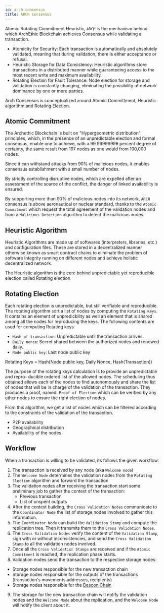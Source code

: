 ```yaml
---
id: arch-consensus
title: ARCH consensus
---
```

Atomic Rotating Commitment Heuristic, `ARCH` is the mechanism behind which ArchEthic Blockchain achieves Consensus while validating a transaction.
* Atomicity for Security: Each transaction is automatically and absolutely validated, meaning that during validation, there is either acceptance or refusal.
* Heuristic Storage for Data Consistency: Heuristic algorithms store transactions in a distributed manner while guaranteeing access to the most recent write and maximum availability.
* Rotating Election for Fault Tolerance: Node election for storage and validation is constantly changing, eliminating the possibility of network dominance by one or more parties.

Arch Consensus is conceptualized around Atomic Committment, Heuristic algorithm and Rotating Election.

## Atomic Commitment

The Archethic Blockchain is built on "Hypergeometric distribution" principles, which, in the presence of an unpredictable election and formal consensus, enable one to achieve, with a 99.99999999 percent degree of certainty, the same result from 197 nodes as one would from 100,000 nodes.

Since it can withstand attacks from 90% of malicious nodes, it enables consensus establishment with a small number of nodes.

By strictly controlling disruptive nodes, which are expelled after an assessment of the source of the conflict, the danger of linked availability is ensured.

By supporting more than 90% of malicious nodes into its network, `ARCH` consensus is above aeronautical or nuclear standard, thanks to the `Atomic Commitment` which request the total agreement of the validation nodes and from a `Malicious Detection` algorithm to detect the malicious nodes.

## Heuristic Algorithm
Heuristic Algorithms are made up of softwares (interpreters, libraries, etc.) and configuration files.
These are stored in a decentralized manner otherwise known as smart contract chains to eliminate the problem of software integrity running on different nodes and achieve holistic decentralized network.

The Heuristic algorithm is the core behind  unpredictable yet reproducible election called Rotating election.


## Rotating Election
Each rotating election is unpredictable, but still verifiable and reproducible.
The rotating algorithm sort a list of nodes by computing the `Rotating Keys`. It contains an element of unpredicbility as well an element that is shared among all the nodes for reproducing the keys.
The following contents are used for computing Rotating keys.
- `Hash of transaction`: Unpredictable until the transaction arrives.
- `Daily nonce`: Secret shared between the authorized nodes and renewed daily.
- `Node public key`: Last node public key 

Rotating Keys = Hash(Node public key, Daily Nonce, Hash(Transaction))

The purpose of the rotating keys calculation is to provide an unpredictable and repro-
ducible ordered list of the allowed nodes. The scheduling thus obtained allows each
of the nodes to find autonomously and share the list of nodes that will be in charge of
the validation of the transaction.
They produces a proof, named: `Proof of Election` which can be verified by any other nodes to ensure the right election of nodes.

From this algorithm, we get a list of nodes which can be filtered according to the constraints of the validation of the transaction.
- P2P availability
- Geographical distribution
- Availability of the nodes

## Workflow

When a transaction is willing to be validated, its follows the given workflow:

1. The transaction is received by any node (aka `Welcome node`)
2. The `Welcome Node` determines the validation nodes from the `Rotating Election` algorithm and forward the transaction
3. The validation nodes after receiving the transaction start some preliminary job to gather the context of the transaction:
   - Previous transaction
   - List of unspent outputs
4. After the context building, the `Cross Validation Nodes` communicate to the `Coordinator Node` the list of storage nodes involved to gather this information.
5. The `Coordinator Node` can build the `Validation Stamp` and compute the replication tree. Then it transmits them to the `Cross Validation Nodes`.
6. The `Cross Validation Nodes` verify the content of the `Validation Stamp`, sign with or without inconsistencies, and send the `Cross Validation Stamp` to all the validation nodes involved.
7. Once all the `Cross Validation Stamps` are received and if the `Atomic Commitment` is reached, the replication phase starts.
8. Validation nodes send the transaction to the respective storage nodes:
- Storage nodes responsible for the new transaction chain
- Storage nodes responsible for the outputs of the transactions (transaction's movements addresses, recipients)
- Storage nodes responsible for the [Beacon Chain](/learn/sharding/beacon-chain)
9. The storage for the new transaction chain will notify the validation nodes and the `Welcome Node` about the replication, and the `Welcome Node` will notify the client about it.

 

